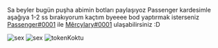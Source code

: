 Sa beyler bugün puşha abimin botları paylaşıyoz Passenger kardesimle aşağıya 1-2 ss bırakıyorum kaçtım byeeee bod yaptırmak isterseniz
[Passenger#0001](https://discord.com/users/798257622033367070) ile [Mêrcylary#0001](https://discord.com/users/411621794131476480) ulaşabilirsiniz :D

![sex](https://media.discordapp.net/attachments/891038124640202762/898255886508785675/xd.png?width=401&height=676)
![sex](https://media.discordapp.net/attachments/891038124640202762/898256443424276480/xddd.png)
![tokenKoktu](https://media.discordapp.net/attachments/891038124640202762/898276276723400734/unknown.png)
